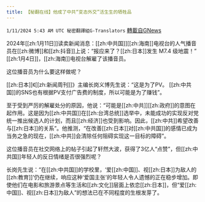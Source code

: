 ```yaml
---
title: 【秘翻在线】他成了中共“变态外交”活生生的牺牲品
---
```

`1/11/2024 5:43 AM UTC 秘密翻譯組G-Translators` [轉載自GNews](https://gnews.org/articles/2207503)

2024年[[zh:1月11日]]读卖新闻消息：[[zh:中共国]][[zh:海南]]电视台的人气播音员在[[zh:微博]]和[[zh:抖音]]上说：“报应来了？[[zh:日本]]发生 M7.4 级地震！” [[zh:1月4日]]，[[zh:海南]]电视台解雇了该播音员。

这位播音员为什么要这样做呢？

[[zh:日本]]《[[zh:新闻周刊]]》主编长岗义博先生说：“这是为了PV。 [[zh:中共国]]的SNS也有根据PV支付广告费的制度，所以可能是为了赚钱”。

至于受到严厉的解雇处分的原因，他说：“可能是[[zh:中共]][[zh:政府]]的意图在起作用。这是因为[[zh:中共国]]在[[zh:台湾总统]]选举中，未能成功的实现反对党统一推出候选人的计划，而且[[zh:经济]]也受到影响。因此，[[zh:中共]]希望改善与[[zh:日本]]的关系”。他推测，“在改善[[zh:日本]]对[[zh:中共国]]的感情已成为当务之急的现在，[[zh:中共]]会清除任何阻碍实现这一目标的障碍”。

这位播音员在社交网络上的帖子引起了轩然大波，获得了3亿人“点赞”，但[[zh:中共国]]年轻人的反日情绪是否很强烈呢？

长岗先生说：“在[[zh:中共国]]的学校里，‘爱[[zh:中国]]、视[[zh:日本]]为敌人的[[zh:教育]]’仍在继续，响应这种‘爱国主张’的年轻人令人遗憾的正在稳步增加。即使他们在电影和旅游景点等生活和[[zh:文化]]层面上依恋[[zh:日本]]，但“爱[[zh:中国]]、视[[zh:日本]]为敌人”的想法已在不同程度的生根发芽了。
